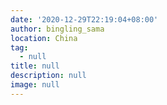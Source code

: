 ```yaml
---
date: '2020-12-29T22:19:04+08:00'
author: bingling_sama
location: China
tag:
  - null
title: null
description: null
image: null
---
```


